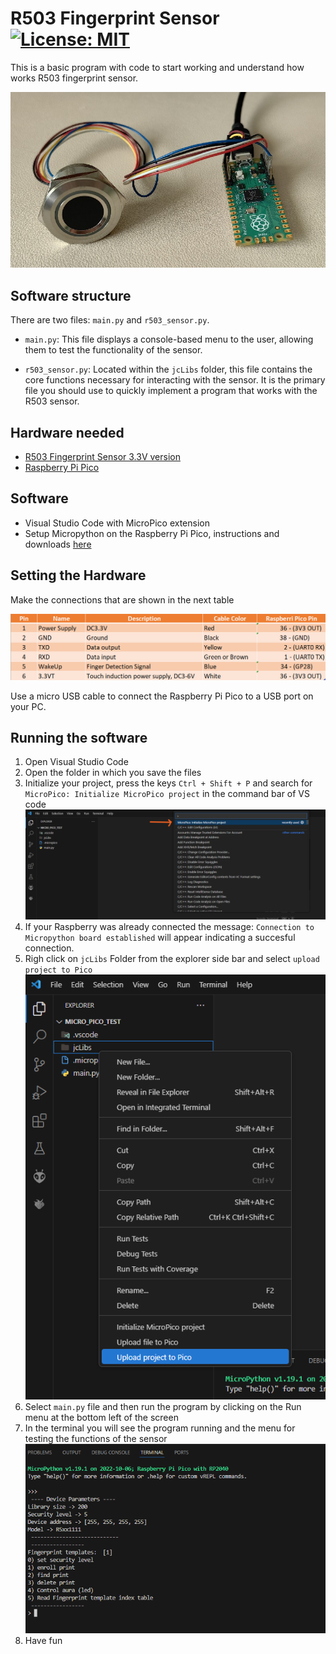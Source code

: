 # R503 Fingerprint Sensor [![License: MIT](https://img.shields.io/badge/License-MIT-yellow.svg)](https://opensource.org/licenses/MIT)

This is a basic program with code to start working and understand how works R503 fingerprint sensor.

![project-pic](https://github.com/jcKarurosu/ImagesWarehouse/blob/15d131ffbd7efe0f64f151696d5fa988062dd54a/RB_Pico_R503_FigerPrint_Sensor/sensor_project.jpg)

## Software structure

There are two files: `main.py` and `r503_sensor.py`.

- `main.py`: This file displays a console-based menu to the user, allowing them to test the functionality of the sensor.

- `r503_sensor.py`: Located within the `jcLibs` folder, this file contains the core functions necessary for interacting with the sensor. It is the primary file you should use to quickly implement a program that works with the R503 sensor.

## Hardware needed

- [R503 Fingerprint Sensor 3.3V version](https://zjgrow.com/grow-r503-new-circular-round-two-color-ring-indicator-led-control-dc33v-mx10-6pin-capacitive-fingerprint-module-sensor-scanner-p2112363.html)
- [Raspberry Pi Pico](https://www.raspberrypi.com/products/raspberry-pi-pico/)

## Software

- Visual Studio Code with MicroPico extension
- Setup Micropython on the Raspberry Pi Pico, instructions and downloads [here](https://micropython.org/download/?vendor=Raspberry%20Pi)

## Setting the Hardware

Make the connections that are shown in the next table

![Conections Screenshot](https://github.com/jcKarurosu/ImagesWarehouse/blob/15d131ffbd7efe0f64f151696d5fa988062dd54a/RB_Pico_R503_FigerPrint_Sensor/Conexion-R503-RBPP.png)

Use a micro USB cable to connect the Raspberry Pi Pico to a USB port on your PC.

## Running the software

1. Open Visual Studio Code
2. Open the folder in which you save the files
3. Initialize your project, press the keys `Ctrl + Shift + P` and search for `MicroPico: Initialize MicroPico project` in the command bar of VS code
	![micropico initialization](https://github.com/jcKarurosu/ImagesWarehouse/blob/15d131ffbd7efe0f64f151696d5fa988062dd54a/RB_Pico_R503_FigerPrint_Sensor/initialization.png)
4. If your Raspberry was already connected the message: `Connection to Micropython board established` will appear indicating a succesful connection.
5. Righ click on `jcLibs` Folder from the explorer side bar and select `upload project to Pico`
	![upload-project-to-pico](https://github.com/jcKarurosu/ImagesWarehouse/blob/15d131ffbd7efe0f64f151696d5fa988062dd54a/RB_Pico_R503_FigerPrint_Sensor/upload_files.png)
6. Select `main.py` file and then run the program by clicking on the Run menu at the bottom left of the screen
7. In the terminal you will see the program running and the menu for testing the functions of the sensor
	![console](https://github.com/jcKarurosu/ImagesWarehouse/blob/15d131ffbd7efe0f64f151696d5fa988062dd54a/RB_Pico_R503_FigerPrint_Sensor/console.png)
8. Have fun
